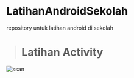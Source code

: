 # LatihanAndroidSekolah
repository untuk  latihan android di sekolah

> # Latihan Activity
![ssan](link)
